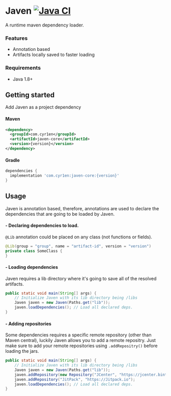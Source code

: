 # Javen [![Java CI](https://github.com/CyR1en/Javen/actions/workflows/gradle.yml/badge.svg?branch=master)](https://github.com/CyR1en/Javen/actions/workflows/gradle.yml)
A runtime maven dependency loader.

### Features
- Annotation based
- Artifacts locally saved to faster loading

### Requirements
- Java 1.8+

## Getting started
Add Javen as a project dependency
#### Maven
```xml
<dependency>
  <groupId>com.cyr1en</groupId>
  <artifactId>javen-core</artifactId>
  <version>{version}</version>
</dependency>
```
#### Gradle
```groovy
dependencies {
  implementation 'com.cyr1en:javen-core:{version}'
}
```

## Usage
Javen is annotation based, therefore, annotations are used to declare the dependencies that are going to be loaded by Javen.

#### - Declaring dependencies to load.
`@Lib` annotation could be placed on any class (not functions or fields).
```java
@Lib(group = "group", name = "artifact-id", version = "version")
private class SomeClass {
}
```

#### - Loading dependencies
Javen requires a lib directory where it's going to save all of the resolved artifacts.
```java
public static void main(String[] args) {
    // Initialize Javen with its lib directory being /libs
    Javen javen = new Javen(Paths.get("lib"));
    javen.loadDependencies(); // Load all declared deps.
}
```

#### - Adding repositories
Some dependencies requires a specific remote repository (other than Maven central), luckily Javen allows you to add a remote repositry. Just make sure to add your remote repositories using `.addRepositry()` before loading the jars.
```java
public static void main(String[] args) {
    // Initialize Javen with its lib directory being /libs
    Javen javen = new Javen(Paths.get("lib"));
    javen.addRepository(new Repository("JCenter", "https://jcenter.bintray.com/", "default"));
    javen.addRepository("JitPack", "https://Jitpack.io");
    javen.loadDependencies(); // Load all declared deps.
}
```
